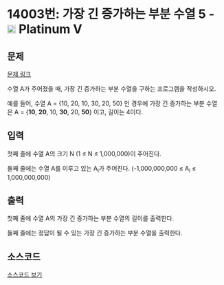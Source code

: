 # 14003번: 가장 긴 증가하는 부분 수열 5 - <img src="https://static.solved.ac/tier_small/16.svg" style="height:20px" /> Platinum V

<!-- performance -->

<!-- 문제 제출 후 깃허브에 푸시를 했을 때 제출한 코드의 성능이 입력될 공간입니다.-->

<!-- end -->

## 문제

[문제 링크](https://boj.kr/14003)

<p>수열 A가 주어졌을 때, 가장 긴 증가하는&nbsp;부분&nbsp;수열을 구하는 프로그램을 작성하시오.</p>

<p>예를 들어, 수열 A = {10, 20, 10, 30, 20, 50} 인 경우에 가장 긴 증가하는 부분&nbsp;수열은&nbsp;A = {<strong>10</strong>,&nbsp;<strong>20</strong>, 10,&nbsp;<strong>30</strong>, 20,&nbsp;<strong>50</strong>} 이고, 길이는 4이다.</p>

## 입력

<p>첫째 줄에 수열 A의 크기 N (1 ≤ N ≤ 1,000,000)이 주어진다.</p>

<p>둘째 줄에는 수열 A를 이루고 있는 A<sub>i</sub>가 주어진다. (-1,000,000,000&nbsp;≤ A<sub>i</sub>&nbsp;≤ 1,000,000,000)</p>

## 출력

<p>첫째 줄에 수열 A의 가장 긴 증가하는 부분 수열의 길이를 출력한다.</p>

<p>둘째 줄에는 정답이 될 수 있는 가장 긴 증가하는 부분 수열을 출력한다.</p>

## 소스코드

[소스코드 보기](Main.java)